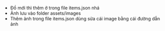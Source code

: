- Đồ mới thì thêm ở trong file items.json nhá
- Ảnh lưu vào folder assets/images
- Thêm ảnh trong file items.json dùng sửa cái image bằng cái đường dẫn ảnh

